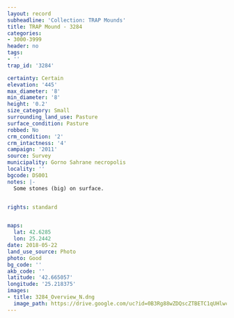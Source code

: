 ```yaml
---
layout: record
subheadline: 'Collection: TRAP Mounds'
title: TRAP Mound - 3284
categories:
- 3000-3999
header: no
tags:
- ''
trap_id: '3284'

certainty: Certain
elevation: '445'
max_diameter: '8'
min_diameter: '8'
height: '0.2'
size_category: Small
surrounding_land_use: Pasture
surface_condition: Pasture
robbed: No
crm_condition: '2'
crm_intactness: '4'
campaign: '2011'
source: Survey
municipality: Gorno Sahrane necropolis
locality: ''
bgcode: DS001
notes: |-
  Some stones (big) on surface.


rights: standard


maps:
  lat: 42.6285
  lon: 25.2442
date: 2018-05-22
land_use_source: Photo
photo: Good
bg_code: ''
akb_code: ''
latitude: '42.665057'
longitude: '25.218375'
images:
- title: 3284_Overview_N.dng
  image_path: https://drive.google.com/uc?id=0B3Rg88wZDQscZTBETC1qUHlwc0k
---
```

